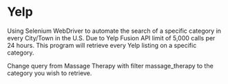 # Yelp
Using Selenium WebDriver to automate the search of a specific category in every City/Town in the U.S. Due to Yelp Fusion API limit of 5,000 calls per 24 hours. This program will retrieve every Yelp listing on a specific category.

Change query from Massage Therapy with filter massage_therapy to the category you wish to retrieve.
